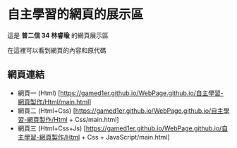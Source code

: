 # 自主學習的網頁的展示區

這是 **普二信 34 林睿瑜** 的網頁展示區

在這裡可以看到網頁的內容和原代碼

## 網頁連結

- 網頁一 (Html)  [https://gamed1er.github.io/WebPage.github.io/自主學習-網頁製作/Html/main.html]
- 網頁二 (Html+Css)  [https://gamed1er.github.io/WebPage.github.io/自主學習-網頁製作/Html + Css/main.html]
- 網頁三 (Html+Css+Js) [https://gamed1er.github.io/WebPage.github.io/自主學習-網頁製作/Html + Css + JavaScript/main.html]
